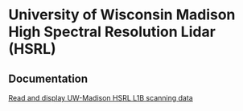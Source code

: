 # University of Wisconsin Madison High Spectral Resolution Lidar (HSRL)

## Documentation

[Read and display UW-Madison HSRL L1B scanning data](https://github.com/ssec/hsrl/tree/main/doc/read_display_uw_hsrl_scanning.html)